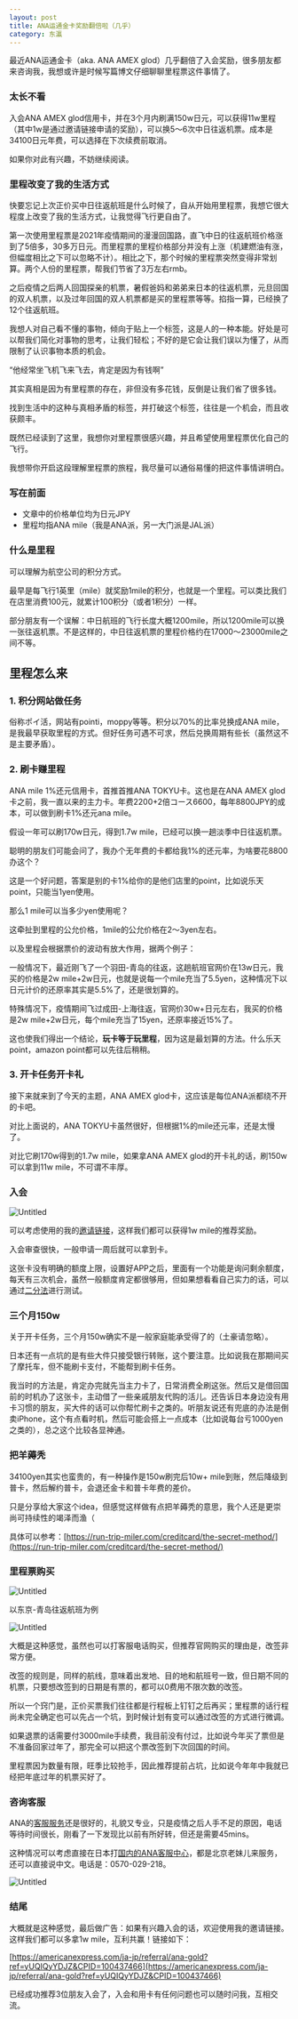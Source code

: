 ```yaml
---
layout: post
title: ANA运通金卡奖励翻倍啦（几乎）
category: 东瀛
---
```



最近ANA运通金卡（aka. ANA AMEX glod）几乎翻倍了入会奖励，很多朋友都来咨询我，我想或许是时候写篇博文仔细聊聊里程票这件事情了。

### 太长不看

入会ANA AMEX glod信用卡，并在3个月内刷满150w日元，可以获得11w里程（其中1w是通过邀请链接申请的奖励），可以换5～6次中日往返机票。成本是34100日元年费，可以选择在下次续费前取消。

如果你对此有兴趣，不妨继续阅读。

### 里程改变了我的生活方式

快要忘记上次正价买中日往返航班是什么时候了，自从开始用里程票，我想它很大程度上改变了我的生活方式，让我觉得飞行更自由了。

第一次使用里程票是2021年疫情期间的漫漫回国路，直飞中日的往返航班价格涨到了5倍多，30多万日元。而里程票的里程价格部分并没有上涨（机建燃油有涨，但幅度相比之下可以忽略不计）。相比之下，那个时候的里程票突然变得非常划算。两个人份的里程票，帮我们节省了3万左右rmb。

之后疫情之后两人回国探亲的机票，暑假爸妈和弟弟来日本的往返机票，元旦回国的双人机票，以及过年回国的双人机票都是买的里程票等等。掐指一算，已经换了12个往返航班。

我想人对自己看不懂的事物，倾向于贴上一个标签，这是人的一种本能。好处是可以帮我们简化对事物的思考，让我们轻松；不好的是它会让我们误以为懂了，从而限制了认识事物本质的机会。

“他经常坐飞机飞来飞去，肯定是因为有钱啊”

其实真相是因为有里程票的存在，非但没有多花钱，反倒是让我们省了很多钱。

找到生活中的这种与真相矛盾的标签，并打破这个标签，往往是一个机会，而且收获颇丰。

既然已经读到了这里，我想你对里程票很感兴趣，并且希望使用里程票优化自己的飞行。

我想带你开启这段理解里程票的旅程，我尽量可以通俗易懂的把这件事情讲明白。

### 写在前面

- 文章中的价格单位均为日元JPY
- 里程均指ANA mile（我是ANA派，另一大门派是JAL派）

### 什么是里程

可以理解为航空公司的积分方式。

最早是每飞行1英里（mile）就奖励1mile的积分，也就是一个里程。可以类比我们在店里消费100元，就累计100积分（或者1积分）一样。

部分朋友有一个误解：中日航班的飞行长度大概1200mile，所以1200mile可以换一张往返机票。不是这样的，中日往返机票的里程价格约在17000～23000mile之间不等。

## 里程怎么来

### 1. 积分网站做任务

俗称ポイ活，网站有pointi，moppy等等。积分以70%的比率兑换成ANA mile，是我最早获取里程的方式。但好任务可遇不可求，然后兑换周期有些长（虽然这不是主要矛盾）。

### 2. 刷卡赚里程

ANA mile 1%还元信用卡，首推首推ANA TOKYU卡。这也是在ANA AMEX glod卡之前，我一直以来的主力卡。年费2200+2倍コース6600，每年8800JPY的成本，可以做到刷卡1%还元ana mile。

假设一年可以刷170w日元，得到1.7w mile，已经可以换一趟淡季中日往返机票。

聪明的朋友们可能会问了，我办个无年费的卡都给我1%的还元率，为啥要花8800办这个？

这是一个好问题，答案是别的卡1%给你的是他们店里的point，比如说乐天point，只能当1yen使用。

那么1 mile可以当多少yen使用呢？

这牵扯到里程的公允价格，1mile的公允价格在2～3yen左右。

以及里程会根据票价的波动有放大作用，据两个例子：

一般情况下，最近刚飞了一个羽田-青岛的往返，这趟航班官网价在13w日元，我买的价格是2w mile+2w日元，也就是说每一个mile充当了5.5yen，这种情况下以日元计价的还原率其实是5.5%了，还是很划算的。

特殊情况下，疫情期间飞过成田-上海往返，官网价30w+日元左右，我买的价格是2w mile+2w日元，每个mile充当了15yen，还原率接近15%了。

这也使我们得出一个结论，**玩卡等于玩里程**，因为这是最划算的方法。什么乐天point，amazon point都可以先往后稍稍。

### 3. 开卡任务开卡礼

接下来就来到了今天的主题，ANA AMEX glod卡，这应该是每位ANA派都绕不开的卡吧。

对比上面说的，ANA TOKYU卡虽然很好，但根据1%的mile还元率，还是太慢了。

对比它刷170w得到的1.7w mile，如果拿ANA AMEX glod的开卡礼的话，刷150w可以拿到11w mile，不可谓不丰厚。

### 入会

![Untitled](/assets/ANA%E8%BF%90%E9%80%9A%E9%87%91%E5%8D%A1%E5%A5%96%E5%8A%B1%E7%BF%BB%E5%80%8D%E5%95%A6%EF%BC%88%E5%87%A0%E4%B9%8E%EF%BC%89%20edb8f921d1fa412683a4fe0fd0b388f0/Untitled.png)

可以考虑使用的我的[邀请链接](https://americanexpress.com/ja-jp/referral/ana-gold?ref=yUQIQyYDJZ&CPID=100437466)，这样我们都可以获得1w mile的推荐奖励。

入会审查很快，一般申请一周后就可以拿到卡。

这张卡没有明确的额度上限，设置好APP之后，里面有一个功能是询问剩余额度，每天有三次机会，虽然一般额度肯定都很够用，但如果想看看自己实力的话，可以通过[二分法](https://en.wikipedia.org/wiki/Binary_search)进行测试。

### 三个月150w

关于开卡任务，三个月150w确实不是一般家庭能承受得了的（土豪请忽略）。

日本还有一点坑的是有些大件只接受银行转账，这个要注意。比如说我在那期间买了摩托车，但不能刷卡支付，不能帮到刷卡任务。

我当时的方法是，肯定办完就先当主力卡了，日常消费全刷这张。然后又是借回国前的时机办了这张卡，主动借了一些亲戚朋友代购的活儿。还告诉日本身边没有用卡习惯的朋友，买大件的话可以你帮忙刷卡之类的。听朋友说还有兜底的办法是倒卖iPhone，这个有点看时机，然后可能会搭上一点成本（比如说每台亏1000yen之类的），总之这个比较各显神通。

### 把羊薅秃

34100yen其实也蛮贵的，有一种操作是150w刷完后10w+ mile到账，然后降级到普卡，然后解约普卡，会退还金卡和普卡年费的差价。

只是分享给大家这个idea，但感觉这样做有点把羊薅秃的意思，我个人还是更崇尚可持续性的竭泽而渔（

具体可以参考：[https://run-trip-miler.com/creditcard/the-secret-method/](https://run-trip-miler.com/creditcard/the-secret-method/)

### 里程票购买

![Untitled](/assets/ANA%E8%BF%90%E9%80%9A%E9%87%91%E5%8D%A1%E5%A5%96%E5%8A%B1%E7%BF%BB%E5%80%8D%E5%95%A6%EF%BC%88%E5%87%A0%E4%B9%8E%EF%BC%89%20edb8f921d1fa412683a4fe0fd0b388f0/Untitled%201.png)

以东京-青岛往返航班为例

![Untitled](/assets/ANA%E8%BF%90%E9%80%9A%E9%87%91%E5%8D%A1%E5%A5%96%E5%8A%B1%E7%BF%BB%E5%80%8D%E5%95%A6%EF%BC%88%E5%87%A0%E4%B9%8E%EF%BC%89%20edb8f921d1fa412683a4fe0fd0b388f0/Untitled%202.png)

大概是这种感觉，虽然也可以打客服电话购买，但推荐官网购买的理由是，改签非常方便。

改签的规则是，同样的航线，意味着出发地、目的地和航班号一致，但日期不同的机票，只要想改签到的日期是有票的，都可以0费用不限次数的改签。

所以一个窍门是，正价买票我们往往都是行程板上钉钉之后再买；里程票的话行程尚未完全确定也可以先占一个坑，到时候计划有变可以通过改签的方式进行微调。

如果退票的话需要付3000mile手续费，我目前没有付过，比如说今年买了票但是不准备回家过年了，那完全可以把这个票改签到下次回国的时间。

里程票因为数量有限，旺季比较抢手，因此推荐提前占坑，比如说今年年中我就已经把年底过年的机票买好了。

### 咨询客服

ANA的[客服服务](https://www.ana.co.jp/ja/jp/guide/contact/amc/mileage_top/?tabitem=asw-tab__item-box-1)还是很好的，礼貌又专业，只是疫情之后人手不足的原因，电话等待时间很长，刚看了一下发现比以前有所好转，但还是需要45mins。

这种情况可以考虑直接在日本打[国内的ANA客服中心](https://www.ana.co.jp/zh/cn/help/)，都是北京老妹儿来服务，还可以直接说中文。电话是：0570-029-218。

![Untitled](/assets/ANA%E8%BF%90%E9%80%9A%E9%87%91%E5%8D%A1%E5%A5%96%E5%8A%B1%E7%BF%BB%E5%80%8D%E5%95%A6%EF%BC%88%E5%87%A0%E4%B9%8E%EF%BC%89%20edb8f921d1fa412683a4fe0fd0b388f0/Untitled%203.png)

### 结尾

大概就是这种感觉，最后做广告：如果有兴趣入会的话，欢迎使用我的邀请链接。这样我们都可以多拿1w mile，互利共赢！链接如下：

[https://americanexpress.com/ja-jp/referral/ana-gold?ref=yUQIQyYDJZ&CPID=100437466](https://americanexpress.com/ja-jp/referral/ana-gold?ref=yUQIQyYDJZ&CPID=100437466)

已经成功推荐3位朋友入会了，入会和用卡有任何问题也可以随时问我，互相交流。